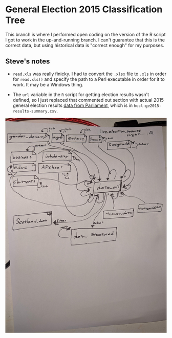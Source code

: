 # General Election 2015 Classification Tree

This branch is where I performed open coding on the version of the R script I got to work in the up-and-running branch. I can't guarantee that this is the correct data, but using historical data is "correct enough" for my purposes. 

## Steve's notes

* `read.xls` was really finicky. I had to convert the `.xlsx` file to `.xls` in order for `read.xls()` and specify the path to a Perl executable in order for it to work. It may be a Windows thing.

* The `url` variable in the `R` script for getting election results wasn't defined, so I just replaced that commented out section with actual 2015 general election results [data from Parliament](http://www.data.parliament.uk/dataset/general-election-2015), which is in `hocl-ge2015-results-summary.csv`.

![Workflow Diagram](workflow.jpg)